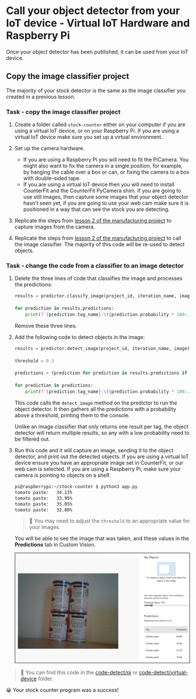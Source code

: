 # Call your object detector from your IoT device - Virtual IoT Hardware and Raspberry Pi

Once your object detector has been published, it can be used from your IoT device.

## Copy the image classifier project

The majority of your stock detector is the same as the image classifier you created in a previous lesson.

### Task - copy the image classifier project

1. Create a folder called `stock-counter` either on your computer if you are using a virtual IoT device, or on your Raspberry Pi. If you are using a virtual IoT device make sure you set up a virtual environment.

1. Set up the camera hardware.

    * If you are using a Raspberry Pi you will need to fit the PiCamera. You might also want to fix the camera in a single position, for example, by hanging the cable over a box or can, or fixing the camera to a box with double-sided tape.
    * If you are using a virtual IoT device then you will need to install CounterFit and the CounterFit PyCamera shim. If you are going to use still images, then capture some images that your object detector hasn't seen yet, if you are going to use your web cam make sure it is positioned in a way that can see the stock you are detecting.

1. Replicate the steps from [lesson 2 of the manufacturing project](../../../4-manufacturing/lessons/2-check-fruit-from-device/README.md#task---capture-an-image-using-an-iot-device) to capture images from the camera.

1. Replicate the steps from [lesson 2 of the manufacturing project](../../../4-manufacturing/lessons/2-check-fruit-from-device/README.md#task---classify-images-from-your-iot-device) to call the image classifier. The majority of this code will be re-used to detect objects.

### Task - change the code from a classifier to an image detector

1. Delete the three lines of code that classifies the image and processes the predictions:

    ```python
    results = predictor.classify_image(project_id, iteration_name, image)
    
    for prediction in results.predictions:
        print(f'{prediction.tag_name}:\t{prediction.probability * 100:.2f}%')
    ```

    Remove these three lines.

1. Add the following code to detect objects in the image:

    ```python
    results = predictor.detect_image(project_id, iteration_name, image)

    threshold = 0.3
    
    predictions = (prediction for prediction in results.predictions if prediction.probability > threshold)
    
    for prediction in predictions:
        print(f'{prediction.tag_name}:\t{prediction.probability * 100:.2f}%')
    ```

    This code calls the `detect_image` method on the predictor to run the object detector. It then gathers all the predictions with a probability above a threshold, printing them to the console.

    Unlike an image classifier that only returns one result per tag, the object detector will return multiple results, so any with a low probability need to be filtered out.

1. Run this code and it will capture an image, sending it to the object detector, and print out the detected objects. If you are using a virtual IoT device ensure you have an appropriate image set in CounterFit, or our web cam is selected. If you are using a Raspberry Pi, make sure your camera is pointing to objects on a shelf.

    ```output
    pi@raspberrypi:~/stock-counter $ python3 app.py 
    tomato paste:   34.13%
    tomato paste:   33.95%
    tomato paste:   35.05%
    tomato paste:   32.80%
    ```

    > 💁 You may need to adjust the `threshold` to an appropriate value for your images.

    You will be able to see the image that was taken, and these values in the **Predictions** tab in Custom Vision.

    ![4 cans of tomato paste on a shelf with predictions for the 4 detections of 35.8%, 33.5%, 25.7% and 16.6%](../../../images/custom-vision-stock-prediction.png)

> 💁 You can find this code in the [code-detect/pi](code-detect/pi) or [code-detect/virtual-device](code-detect/virtual-device) folder.

😀 Your stock counter program was a success!
